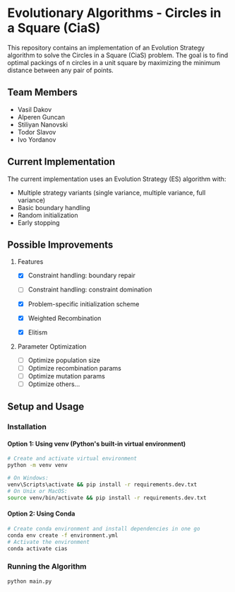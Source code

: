 # Evolutionary Algorithms - Circles in a Square (CiaS)

This repository contains an implementation of an Evolution Strategy algorithm to solve the Circles in a Square (CiaS) problem. The goal is to find optimal packings of n circles in a unit square by maximizing the minimum distance between any pair of points.

## Team Members

- Vasil Dakov
- Alperen Guncan
- Stiliyan Nanovski
- Todor Slavov
- Ivo Yordanov

## Current Implementation

The current implementation uses an Evolution Strategy (ES) algorithm with:

- Multiple strategy variants (single variance, multiple variance, full variance)
- Basic boundary handling
- Random initialization
- Early stopping

## Possible Improvements

1. Features

   - [x] Constraint handling: boundary repair
   - [ ] Constraint handling: constraint domination

   - [x] Problem-specific initialization scheme

   - [x] Weighted Recombination
   - [x] Elitism

2. Parameter Optimization

   - [ ] Optimize population size
   - [ ] Optimize recombination params
   - [ ] Optimize mutation params
   - [ ] Optimize others...

## Setup and Usage

### Installation

#### Option 1: Using venv (Python's built-in virtual environment)

```bash
# Create and activate virtual environment
python -m venv venv

# On Windows:
venv\Scripts\activate && pip install -r requirements.dev.txt
# On Unix or MacOS:
source venv/bin/activate && pip install -r requirements.dev.txt
```

#### Option 2: Using Conda

```bash
# Create conda environment and install dependencies in one go
conda env create -f environment.yml
# Activate the environment
conda activate cias
```

### Running the Algorithm

```bash
python main.py
```
